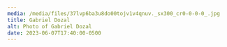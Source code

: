 ```yaml
---
media: /media/files/37lvp6ba3u8do00tojv1v4qnuv._sx300_cr0-0-0-0_.jpg
title: Gabriel Dozal
alt: Photo of Gabriel Dozal
date: 2023-06-07T17:40:00-0500
---
```

